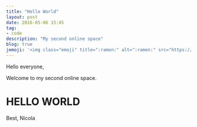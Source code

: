 ```yaml
---
title: "Hello World"
layout: post
date: 2016-05-06 15:45
tag:
- code
description: "My second online space"
blog: true
jemoji: '<img class="emoji" title=":ramen:" alt=":ramen:" src="https://assets.github.com/images/icons/emoji/unicode/1f35c.png" height="20" width="20" align="absmiddle">'
---
```


Hello everyone,

Welcome to my second online space.

<h1>HELLO WORLD</h1>

Best,
Nicola